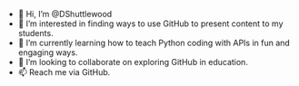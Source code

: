 - 👋 Hi, I’m @DShuttlewood
- 👀 I’m interested in finding ways to use GitHub to present content to my students.
- 🌱 I’m currently learning how to teach Python coding with APIs in fun and engaging ways.
- 💞️ I’m looking to collaborate on exploring GitHub in education.
- 📫 Reach me via GitHub. 

<!---
DShuttlewood/DShuttlewood is a ✨ special ✨ repository because its `README.md` (this file) appears on your GitHub profile.
You can click the Preview link to take a look at your changes.
--->

